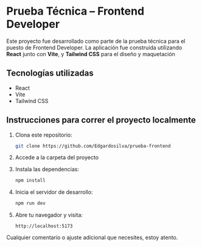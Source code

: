 # Prueba Técnica – Frontend Developer

Este proyecto fue desarrollado como parte de la prueba técnica para el puesto de Frontend Developer. La aplicación fue construida utilizando **React** junto con **Vite**, y **Tailwind CSS** para el diseño y maquetación

## Tecnologías utilizadas

- React
- Vite
- Tailwind CSS

## Instrucciones para correr el proyecto localmente

1. Clona este repositorio:
   ```bash
   git clone https://github.com/Edgardosilva/prueba-frontend
   ```

2. Accede a la carpeta del proyecto
 

3. Instala las dependencias:
   ```bash
   npm install
   ```

4. Inicia el servidor de desarrollo:
   ```bash
   npm run dev
   ```

5. Abre tu navegador y visita:
   ```
   http://localhost:5173
   ```

Cualquier comentario o ajuste adicional que necesites, estoy atento.



